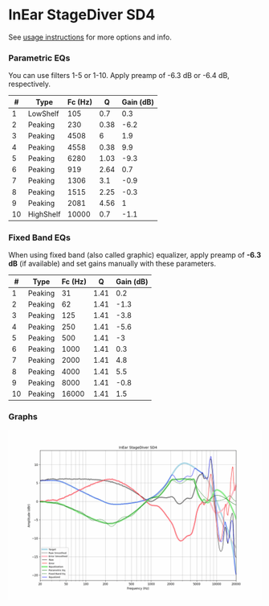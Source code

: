 # InEar StageDiver SD4
See [usage instructions](https://github.com/jaakkopasanen/AutoEq#usage) for more options and info.

### Parametric EQs
You can use filters 1-5 or 1-10. Apply preamp of -6.3 dB or -6.4 dB, respectively.

|   # | Type      |   Fc (Hz) |    Q |   Gain (dB) |
|-----|-----------|-----------|------|-------------|
|   1 | LowShelf  |       105 | 0.7  |         0.3 |
|   2 | Peaking   |       230 | 0.38 |        -6.2 |
|   3 | Peaking   |      4508 | 6    |         1.9 |
|   4 | Peaking   |      4558 | 0.38 |         9.9 |
|   5 | Peaking   |      6280 | 1.03 |        -9.3 |
|   6 | Peaking   |       919 | 2.64 |         0.7 |
|   7 | Peaking   |      1306 | 3.1  |        -0.9 |
|   8 | Peaking   |      1515 | 2.25 |        -0.3 |
|   9 | Peaking   |      2081 | 4.56 |         1   |
|  10 | HighShelf |     10000 | 0.7  |        -1.1 |

### Fixed Band EQs
When using fixed band (also called graphic) equalizer, apply preamp of **-6.3 dB** (if available) and set gains manually with these parameters.

|   # | Type    |   Fc (Hz) |    Q |   Gain (dB) |
|-----|---------|-----------|------|-------------|
|   1 | Peaking |        31 | 1.41 |         0.2 |
|   2 | Peaking |        62 | 1.41 |        -1.3 |
|   3 | Peaking |       125 | 1.41 |        -3.8 |
|   4 | Peaking |       250 | 1.41 |        -5.6 |
|   5 | Peaking |       500 | 1.41 |        -3   |
|   6 | Peaking |      1000 | 1.41 |         0.3 |
|   7 | Peaking |      2000 | 1.41 |         4.8 |
|   8 | Peaking |      4000 | 1.41 |         5.5 |
|   9 | Peaking |      8000 | 1.41 |        -0.8 |
|  10 | Peaking |     16000 | 1.41 |         1.5 |

### Graphs
![](./InEar%20StageDiver%20SD4.png)
